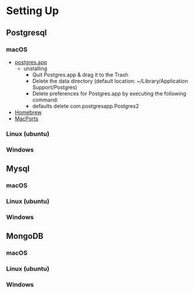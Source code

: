 # Setting Up
## Postgresql
### macOS
  - [postgres.app](https://postgresapp.com/)
     - unstalling
       - Quit Postgres.app & drag it to the Trash
       - Delete the data directory (default location: ~/Library/Application Support/Postgres)
       - Delete preferences for Postgres.app by executing the following command:
       - defaults delete com.postgresapp.Postgres2
  - [Homebrew](https://brew.sh/)
  - [MacPorts](https://www.macports.org/)
### Linux (ubuntu)
### Windows
## Mysql
### macOS
### Linux (ubuntu)
### Windows
## MongoDB
### macOS
### Linux (ubuntu)
### Windows
